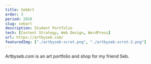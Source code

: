 ```yaml
---
title: SebArt
order: 3
period: 2020
slug: sebart
description: Student Portfolio
tech: [Content Strategy, Web Design, WordPress]
url: https://artbyseb.com/
featuredImg: ["./artbyseb-scrot.png", "./artbyseb-scrot-2.png"]
---
```


Artbyseb.com is an art portfolio and shop for my friend Seb. 